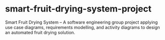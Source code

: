 # smart-fruit-drying-system-project
Smart Fruit Drying System – A software engineering group project applying use case diagrams, requirements modelling, and activity diagrams to design an automated fruit drying solution.
